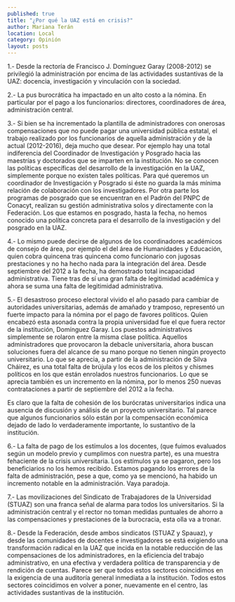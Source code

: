 ```yaml
---
published: true
title: "¿Por qué la UAZ está en crisis?"
author: Mariana Terán
location: Local
category: Opinión
layout: posts
---
```


1.- Desde la rectoría de Francisco J. Domínguez Garay (2008-2012) se privilegió la administración por encima de las actividades sustantivas de la UAZ: docencia, investigación y vinculación con la sociedad.

2.- La pus burocrática ha impactado en un alto costo a la nómina. En particular por el  pago a los funcionarios: directores, coordinadores de área, administración central.

3.- Si bien se ha incrementado la plantilla de administradores con onerosas compensaciones que no puede pagar una universidad pública estatal, el trabajo realizado por los funcionarios de aquella administración y de la actual (2012-2016), deja mucho que desear. Por ejemplo hay una total indiferencia del Coordinador de Investigación y Posgrado hacia las maestrías y doctorados que se imparten en la institución. No se conocen las políticas específicas del desarrollo de la investigación en la UAZ, simplemente porque no existen tales políticas. Para qué queremos un coordinador de Investigación y Posgrado si éste no guarda la más mínima relación de colaboración con los investigadores. Por otra parte los programas de posgrado que se encuentran en el Padrón del PNPC de Conacyt, realizan su gestión administrativa solos y directamente con la Federación. Los que estamos en posgrado, hasta la fecha, no hemos conocido una política concreta para el desarrollo de la investigación y del posgrado en la UAZ.

4.- Lo mismo puede decirse de algunos de los coordinadores académicos de consejo de área, por ejemplo el del área de Humanidades y Educación, quien cobra quincena tras quincena como funcionario con jugosas prestaciones y no ha hecho nada para la integración del área. Desde septiembre del 2012 a la fecha, ha demostrado total incapacidad administrativa. Tiene tras de sí una gran falta de legitimidad académica y ahora se suma una falta de legitimidad administrativa.  

5.- El desastroso proceso electoral vivido el año pasado para cambiar de autoridades universitarias, además de amañado y tramposo, representó un fuerte impacto para la nómina por el pago de favores políticos. Quien encabezó esta asonada contra la propia universidad fue el que fuera rector de la institución, Domínguez Garay. Los puestos administrativos simplemente se rolaron entre la misma clase política. Aquellos administradores que provocaron la debacle universitaria, ahora buscan soluciones fuera del alcance de su mano porque no tienen ningún proyecto universitario. Lo que se aprecia, a partir de la administración de Silva Cháirez, es una total falta de brújula y los ecos de los pleitos y chismes políticos en los que están enrolados nuestros funcionarios. Lo que se aprecia también es un incremento en la nómina, por lo menos 250 nuevas contrataciones a partir de septiembre del 2012 a la fecha. 

Es claro que la falta de cohesión de los burócratas universitarios indica una ausencia de discusión y análisis de un proyecto universitario. Tal parece que algunos funcionarios sólo están por la compensación económica dejado de lado lo verdaderamente importante, lo sustantivo de la institución.

6.- La falta de pago de los estímulos a los docentes, (que fuimos evaluados según un modelo previo y cumplimos con nuestra parte), es una muestra fehaciente de la crisis universitaria. Los estímulos ya se pagaron, pero los beneficiarios no los hemos recibido. Estamos pagando los errores de la falta de administración, pese a que, como ya se mencionó, ha habido un incremento notable en la administración. Vaya paradoja.

7.- Las movilizaciones del Sindicato de Trabajadores de la Universidad (STUAZ) son una franca señal de alarma para todos los universitarios. Si la administración central y el rector no toman medidas puntuales de ahorro a las compensaciones y prestaciones de la burocracia, esta olla va a tronar. 

8.- Desde la Federación, desde ambos sindicatos (STUAZ y Spauaz), y desde las comunidades de docentes e investigadores se está exigiendo una transformación radical en la UAZ que incida en la notable reducción de las compensaciones de los administradores, en la eficiencia del trabajo administrativo, en una efectiva y verdadera política de transparencia y de rendición de cuentas. Parece ser que todos estos sectores coincidimos en la exigencia de una auditoría general inmediata a la institución. Todos estos sectores coincidimos en volver a poner, nuevamente en el centro, las actividades sustantivas de la institución. 
